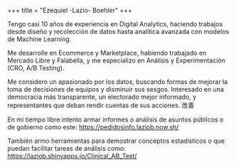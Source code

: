+++
title = "Ezequiel -Lazio- Boehler"
+++

Tengo casi 10 años de experiencia en Digital Analytics, haciendo trabajos desde diseño y recolección de datos hasta analítica avanzada con modelos de Machine Learning.

Me desarrolle en Ecommerce y Marketplace, habiendo trabajado en Mercado Libre y Falabella, y me especializo en Análisis y Experimentación (CRO, A/B Testing).

Me considero un apasionado por los datos, buscando formas de mejorar la toma de decisiones de equipos y disminuir sus sesgos. 
Interesado en una democracia más transparente, un electorado mejor informado, y representantes que deban rendir cuentas de sus acciones.
改善 

En mi tiempo libre intento armar informes o análisis de asuntos públicos o de gobierno como este:
https://pedidosinfo.laziob.now.sh/

También armo herramientas para demostrar conceptos estadísticos o que puedan facilitar tareas de análisis como:
https://laziob.shinyapps.io/Clinical_AB_Test/
